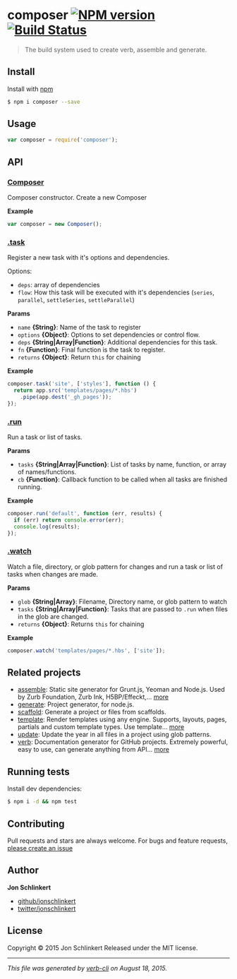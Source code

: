 # composer [![NPM version](https://badge.fury.io/js/composer.svg)](http://badge.fury.io/js/composer)  [![Build Status](https://travis-ci.org/jonschlinkert/composer.svg)](https://travis-ci.org/jonschlinkert/composer)

> The build system used to create verb, assemble and generate.

## Install

Install with [npm](https://www.npmjs.com/)

```sh
$ npm i composer --save
```

## Usage

```js
var composer = require('composer');
```

## API

### [Composer](index.js#L27)

Composer constructor. Create a new Composer

**Example**

```js
var composer = new Composer();
```

### [.task](index.js#L57)

Register a new task with it's options and dependencies.

Options:

* `deps`: array of dependencies
* `flow`: How this task will be executed with it's dependencies (`series`, `parallel`, `settleSeries`, `settleParallel`)

**Params**

* `name` **{String}**: Name of the task to register
* `options` **{Object}**: Options to set dependencies or control flow.
* `deps` **{String|Array|Function}**: Additional dependencies for this task.
* `fn` **{Function}**: Final function is the task to register.
* `returns` **{Object}**: Return `this` for chaining

**Example**

```js
composer.task('site', ['styles'], function () {
  return app.src('templates/pages/*.hbs')
    .pipe(app.dest('_gh_pages'));
});
```

### [.run](index.js#L144)

Run a task or list of tasks.

**Params**

* `tasks` **{String|Array|Function}**: List of tasks by name, function, or array of names/functions.
* `cb` **{Function}**: Callback function to be called when all tasks are finished running.

**Example**

```js
composer.run('default', function (err, results) {
  if (err) return console.error(err);
  console.log(results);
});
```

### [.watch](index.js#L185)

Watch a file, directory, or glob pattern for changes and run a task or list of tasks when changes are made.

**Params**

* `glob` **{String|Array}**: Filename, Directory name, or glob pattern to watch
* `tasks` **{String|Array|Function}**: Tasks that are passed to `.run` when files in the glob are changed.
* `returns` **{Object}**: Returns `this` for chaining

**Example**

```js
composer.watch('templates/pages/*.hbs', ['site']);
```

## Related projects

* [assemble](http://assemble.io): Static site generator for Grunt.js, Yeoman and Node.js. Used by Zurb Foundation, Zurb Ink, H5BP/Effeckt,… [more](http://assemble.io)
* [generate](https://github.com/generate/generate): Project generator, for node.js.
* [scaffold](https://github.com/jonschlinkert/scaffold): Generate a project or files from scaffolds.
* [template](https://github.com/jonschlinkert/template): Render templates using any engine. Supports, layouts, pages, partials and custom template types. Use template… [more](https://github.com/jonschlinkert/template)
* [update](https://github.com/jonschlinkert/update): Update the year in all files in a project using glob patterns.
* [verb](https://github.com/assemble/verb): Documentation generator for GitHub projects. Extremely powerful, easy to use, can generate anything from API… [more](https://github.com/assemble/verb)

## Running tests

Install dev dependencies:

```sh
$ npm i -d && npm test
```

## Contributing

Pull requests and stars are always welcome. For bugs and feature requests, [please create an issue](https://github.com/jonschlinkert/composer/issues/new)

## Author

**Jon Schlinkert**

+ [github/jonschlinkert](https://github.com/jonschlinkert)
+ [twitter/jonschlinkert](http://twitter.com/jonschlinkert)

## License

Copyright © 2015 Jon Schlinkert
Released under the MIT license.

***

_This file was generated by [verb-cli](https://github.com/assemble/verb-cli) on August 18, 2015._